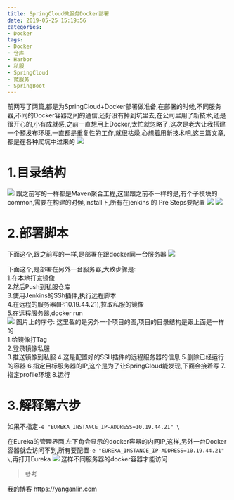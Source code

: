 ```yaml
---
title: SpringCloud微服务Docker部署
date: 2019-05-25 15:19:56
categories: 
- Docker
tags: 
- Docker
- 仓库
- Harbor
- 私服
- SpringCloud
- 微服务
- SpringBoot
---
```

前两写了两篇,都是为SpringCloud+Docker部署做准备,在部署的时候,不同服务器,不同的Docker容器之间的通信,还好没有掉到坑里去,在公司里用了新技术,还是很开心的,小有成就感,之前一直想用上Docker,太忙就忽略了,这次是老大让我搭建一个预发布环境,一直都是重复性的工作,就很枯燥,心想着用新技术吧,这三篇文章,都是在各种爬坑中过来的
![](https://hexosrc.oss-cn-shenzhen.aliyuncs.com/blog/20190525145040.png)
<!-- more -->

# 1.目录结构
![](https://hexosrc.oss-cn-shenzhen.aliyuncs.com/blog/20190525150325.png)
跟之前写的一样都是Maven聚合工程,这里跟之前不一样的是,有个子模块的common,需要在构建的时候,install下,所有在jenkins 的 Pre Steps要配置
![](https://hexosrc.oss-cn-shenzhen.aliyuncs.com/blog/20190525150328.png)
![](https://hexosrc.oss-cn-shenzhen.aliyuncs.com/blog/20190525150327.png)

# 2.部署脚本
下面这个,跟之前写的一样,是部署在跟docker同一台服务器
![](https://hexosrc.oss-cn-shenzhen.aliyuncs.com/blog/20190525150329.png)

下面这个,是部署在另外一台服务器,大致步骤是:  
1.在本地打完镜像  
2.然后Push到私服仓库  
3.使用Jenkins的SSh插件,执行远程脚本  
4.在远程的服务器(IP:10.19.44.21),拉取私服的镜像  
5.在远程服务器,docker run  
![](https://hexosrc.oss-cn-shenzhen.aliyuncs.com/blog/20190525150330.png)
图片上的序号:
这里截的是另外一个项目的图,项目的目录结构是跟上面是一样的  
1.给镜像打Tag  
2.登录镜像私服  
3.推送镜像到私服
4.这是配置好的SSH插件的远程服务器的信息
5.删除已经运行的容器
6.指定目标服务器的IP,这个是为了让SpringCloud能发现,下面会接着写
7.指定profile环境
8.运行

# 3.解释第六步
如果不指定`-e "EUREKA_INSTANCE_IP-ADDRESS=10.19.44.21" \`

在Eureka的管理界面,左下角会显示的docker容器的内网IP,这样,另外一台Docker容器就会访问不到,所有要配置`-e "EUREKA_INSTANCE_IP-ADDRESS=10.19.44.21" \`,再打开Eureka
![](https://hexosrc.oss-cn-shenzhen.aliyuncs.com/blog/20190525151835.png)
这样不同服务器的docker容器才能访问

>  参考  

我的博客 https://yanganlin.com
